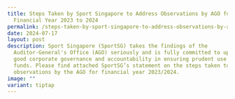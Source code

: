 ```yaml
---
title: Steps Taken by Sport Singapore to Address Observations by AGO for
  Financial Year 2023 to 2024
permalink: /steps-taken-by-sport-singapore-to-address-observations-by-ago-for-financial-year-2023-to-2024/
date: 2024-07-17
layout: post
description: Sport Singapore (SportSG) takes the findings of the
  Auditor-General's Office (AGO) seriously and is fully committed to upholding
  good corporate governance and accountability in ensuring prudent use of public
  funds. Please find attached SportSG’s statement on the steps taken to address
  observations by the AGO for financial year 2023/2024.
image: ""
variant: tiptap
---
```

